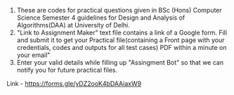 1. These are codes for practical questions given in BSc (Hons) Computer Science Semester 4 guidelines for Design and Analysis of Algorithms(DAA) at University of Delhi.
2. "Link to Assignment Maker" text file contains a link of a Google form. Fill and submit it to get your Practical file(containing a Front page with your credentials, codes and outputs for all test cases) PDF within a minute on your email"
3. Enter your valid details while filling up "Assingment Bot" so that we can notify you for future practical files.

Link - https://forms.gle/yDZ2ooK4bDAAiaxW9
